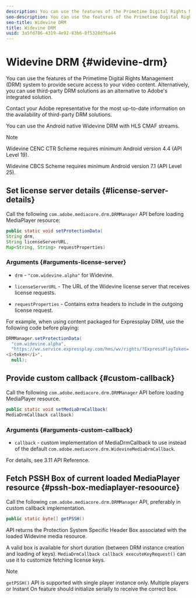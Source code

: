 ```yaml
---
description: You can use the features of the Primetime Digital Rights Management (DRM) system to provide secure access to your video content. Alternatively, you can use third-party DRM solutions as an alternative to Adobe's integrated solution.
seo-description: You can use the features of the Primetime Digital Rights Management (DRM) system to provide secure access to your video content. Alternatively, you can use third-party DRM solutions as an alternative to Adobe's integrated solution.
seo-title: Widevine DRM
title: Widevine DRM
uuid: 3a5fd786-4319-4e92-83b6-0f5328df6a44
---
```


# Widevine DRM {#widevine-drm}

You can use the features of the Primetime Digital Rights Management (DRM) system to provide secure access to your video content. Alternatively, you can use third-party DRM solutions as an alternative to Adobe's integrated solution.

Contact your Adobe representative for the most up-to-date information on the availability of third-party DRM solutions.

<!--<a id="section_1385440013EF4A9AA45B6AC98919E662"></a>-->

You can use the Android native Widevine DRM with HLS CMAF streams.

>[!NOTE]
>
> Widevine CENC CTR Scheme requires minimum Android version 4.4 (API Level 19).
>
> Widevine CBCS Scheme requires minimum Android version 7.1 (API Level 25).

## Set license server details {#license-server-details}

Call the following `com.adobe.mediacore.drm.DRMManager` API before loading MediaPlayer resource:

```java
public static void setProtectionData(
String drm,
String licenseServerURL,
Map<String, String> requestProperties)
```

### Arguments {#arguments-license-server}

* `drm` - `"com.widevine.alpha"` for Widevine.

* `licenseServerURL` - The URL of the Widevine license server that receives license requests.

* `requestProperties` - Contains extra headers to include in the outgoing license request.

For example, when using content packaged for Expressplay DRM, use the following code before playing:

```java
DRMManager.setProtectionData(
  "com.widevine.alpha",  
  "https://wv.service.expressplay.com/hms/wv/rights/?ExpressPlayToken= 
<i>token</i>",  
  null);
```

## Provide custom callback {#custom-callback}

Call the following `com.adobe.mediacore.drm.DRMManager` API before loading MediaPlayer resource.

```java
public static void setMediaDrmCallback(
MediaDrmCallback callback)
```

### Arguments {#arguments-custom-callback}

* `callback` - custom implementation of MediaDrmCallback to use instead of the default `com.adobe.mediacore.drm.WidevineMediaDrmCallback`.

For details, see 3.11 API Reference.

## Fetch PSSH Box of current loaded MediaPlayer resource {#pssh-box-mediaplayer-resoource}

Call the following `com.adobe.mediacore.drm.DRMManager` API, preferably in custom callback implementation.

```java
public static byte[] getPSSH()
```

API returns the Protection System Specific Header Box associated with the loaded Widevine media resource.

A valid box is available for short duration (between DRM instance creation and loading of keys). `MediaDrmCallback callback executeKeyRequest()` can use it to customize fetching license keys.

>[!NOTE]
>
> `getPSSH()` API is supported with single player instance only. Multiple players or Instant On feature should initialize serially to receive the correct box.
